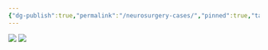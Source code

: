 ```yaml
---
{"dg-publish":true,"permalink":"/neurosurgery-cases/","pinned":true,"tags":["gardenEntry"],"created":"2023-05-27T13:58:35.000-07:00","updated":"2024-06-12T08:20:43.239-07:00"}
---
```



![](https://i.imgur.com/HD4p3EG.png)
![](https://i.imgur.com/745JlmA.png)



